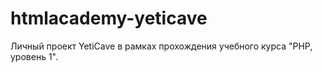 # htmlacademy-yeticave
 Личный проект YetiCave в рамках прохождения учебного курса "PHP, уровень 1".
